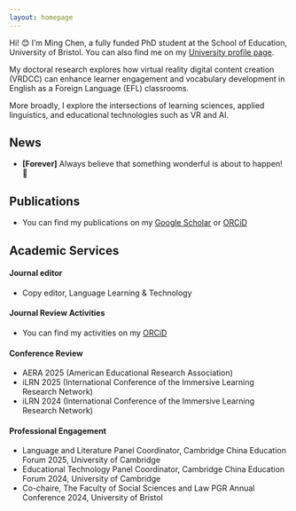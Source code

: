 ```yaml
---
layout: homepage
---
```


Hi! 😊 I’m Ming Chen, a fully funded PhD student at the School of Education, University of Bristol. You can also find me on my [University profile page](https://research-information.bris.ac.uk/en/persons/ming-chen).

My doctoral research explores how virtual reality digital content creation (VRDCC) can enhance learner engagement and vocabulary development in English as a Foreign Language (EFL) classrooms. 

More broadly, I explore the intersections of learning sciences, applied linguistics, and educational technologies such as VR and AI.




## News

- **[Forever]** Always believe that something wonderful is about to happen! 🥰

## Publications

- You can find my publications on my [Google Scholar](https://scholar.google.com/citations?user=bhmuN8YAAAAJ&hl=en) or [ORCiD](https://orcid.org/0000-0003-4099-1606)

## Academic Services

#### Journal editor
- Copy editor, Language Learning & Technology

#### Journal Review Activities  
- You can find my activities on my [ORCiD](https://orcid.org/0000-0003-4099-1606)

#### Conference Review  
- AERA 2025 (American Educational Research Association)  
- iLRN 2025 (International Conference of the Immersive Learning Research Network)  
- iLRN 2024 (International Conference of the Immersive Learning Research Network)  

#### Professional Engagement  
- Language and Literature Panel Coordinator, Cambridge China Education Forum 2025, University of Cambridge  
- Educational Technology Panel Coordinator, Cambridge China Education Forum 2024, University of Cambridge
- Co-chaire, The Faculty of Social Sciences and Law PGR Annual Conference 2024, University of Bristol

